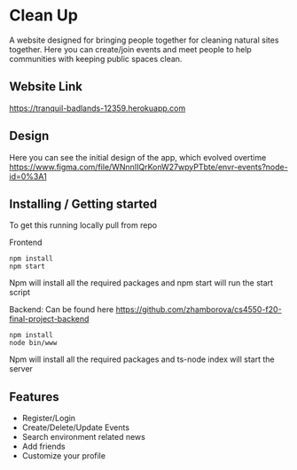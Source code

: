 # Clean Up

A website designed for bringing people together for cleaning natural sites together. Here you can create/join events and meet people to help communities with keeping public spaces clean.


## Website Link 

https://tranquil-badlands-12359.herokuapp.com

## Design 
Here you can see the initial design of the app, which evolved overtime
https://www.figma.com/file/WNnnIIQrKonW27wpyPTbte/envr-events?node-id=0%3A1



## Installing / Getting started

To get this running locally pull from repo

Frontend
```shell
npm install
npm start
```
Npm will install all the required packages and npm start will run the start script


Backend:
Can be found here https://github.com/zhamborova/cs4550-f20-final-project-backend

```shell
npm install
node bin/www
```
Npm will install all the required packages and ts-node index will start the server

## Features
* Register/Login
* Create/Delete/Update Events
* Search environment related news
* Add friends
* Customize your profile

